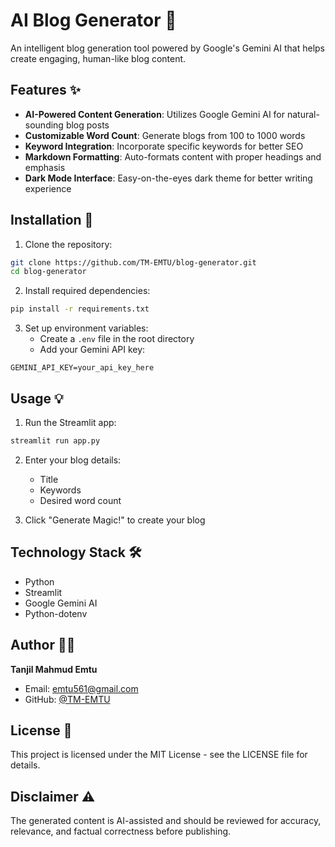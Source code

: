 # AI Blog Generator 📝

An intelligent blog generation tool powered by Google's Gemini AI that helps create engaging, human-like blog content.

## Features ✨

- **AI-Powered Content Generation**: Utilizes Google Gemini AI for natural-sounding blog posts
- **Customizable Word Count**: Generate blogs from 100 to 1000 words
- **Keyword Integration**: Incorporate specific keywords for better SEO
- **Markdown Formatting**: Auto-formats content with proper headings and emphasis
- **Dark Mode Interface**: Easy-on-the-eyes dark theme for better writing experience

## Installation 🚀

1. Clone the repository:
```bash
git clone https://github.com/TM-EMTU/blog-generator.git
cd blog-generator
```

2. Install required dependencies:
```bash
pip install -r requirements.txt
```

3. Set up environment variables:
   - Create a `.env` file in the root directory
   - Add your Gemini API key:
```
GEMINI_API_KEY=your_api_key_here
```

## Usage 💡

1. Run the Streamlit app:
```bash
streamlit run app.py
```

2. Enter your blog details:
   - Title
   - Keywords
   - Desired word count

3. Click "Generate Magic!" to create your blog

## Technology Stack 🛠️

- Python
- Streamlit
- Google Gemini AI
- Python-dotenv

## Author 👨‍💻

**Tanjil Mahmud Emtu**
- Email: emtu561@gmail.com
- GitHub: [@TM-EMTU](https://github.com/TM-EMTU/)

## License 📄

This project is licensed under the MIT License - see the LICENSE file for details.

## Disclaimer ⚠️

The generated content is AI-assisted and should be reviewed for accuracy, relevance, and factual correctness before publishing.
